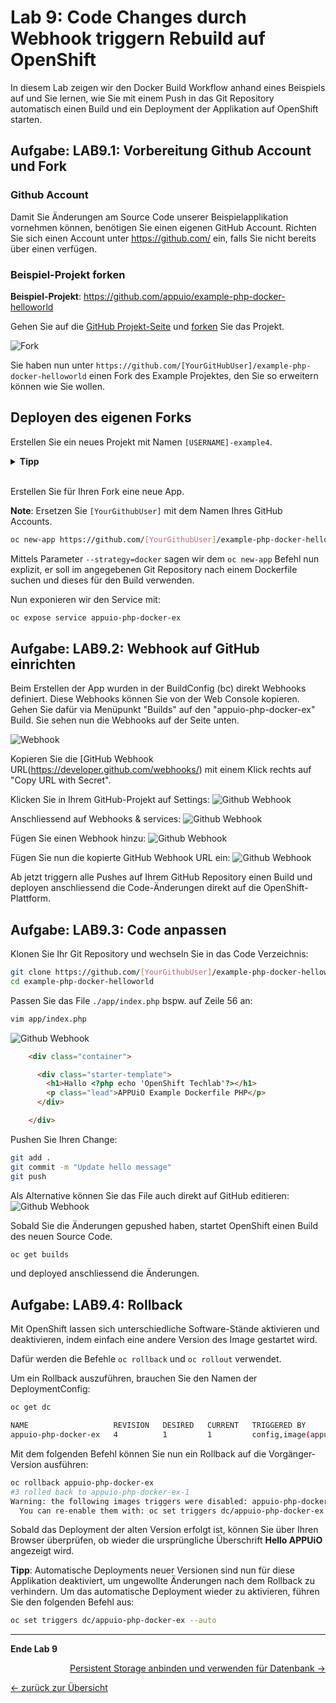 # Lab 9: Code Changes durch Webhook triggern Rebuild auf OpenShift

In diesem Lab zeigen wir den Docker Build Workflow anhand eines Beispiels auf und Sie lernen, wie Sie mit einem Push in das Git Repository automatisch einen Build und ein Deployment der Applikation auf OpenShift starten.

## Aufgabe: LAB9.1: Vorbereitung Github Account und Fork

### Github Account

Damit Sie Änderungen am Source Code unserer Beispielapplikation vornehmen können, benötigen Sie einen eigenen GitHub Account.
Richten Sie sich einen Account unter <https://github.com/> ein, falls Sie nicht bereits über einen verfügen.

### Beispiel-Projekt forken

__Beispiel-Projekt__: <https://github.com/appuio/example-php-docker-helloworld>

Gehen Sie auf die [GitHub Projekt-Seite](https://github.com/appuio/example-php-docker-helloworld) und [forken](https://help.github.com/articles/fork-a-repo/) Sie das Projekt.

![Fork](../images/lab_09_fork_example.png)

Sie haben nun unter `https://github.com/[YourGitHubUser]/example-php-docker-helloworld` einen Fork des Example Projektes, den Sie so erweitern können wie Sie wollen.

## Deployen des eigenen Forks

Erstellen Sie ein neues Projekt mit Namen `[USERNAME]-example4`.

<details><summary><b>Tipp</b></summary>oc new-project [USERNAME]-example4</details><br/>

Erstellen Sie für Ihren Fork eine neue App.

__Note__:
Ersetzen Sie `[YourGithubUser]` mit dem Namen Ihres GitHub Accounts.

```bash
oc new-app https://github.com/[YourGithubUser]/example-php-docker-helloworld.git --strategy=docker --name=appuio-php-docker-ex
```

Mittels Parameter `--strategy=docker` sagen wir dem `oc new-app` Befehl nun explizit, er soll im angegebenen Git Repository nach einem Dockerfile suchen und dieses für den Build verwenden.

Nun exponieren wir den Service mit:

```bash
oc expose service appuio-php-docker-ex
```

## Aufgabe: LAB9.2: Webhook auf GitHub einrichten

Beim Erstellen der App wurden in der BuildConfig (bc) direkt Webhooks definiert.
Diese Webhooks können Sie von der Web Console kopieren.
Gehen Sie dafür via Menüpunkt "Builds" auf den "appuio-php-docker-ex" Build.
Sie sehen nun die Webhooks auf der Seite unten.

![Webhook](../images/lab_09_webhook_ocp4.png)

Kopieren Sie die [GitHub Webhook URL(https://developer.github.com/webhooks/) mit einem Klick rechts auf "Copy URL with Secret".

Klicken Sie in Ihrem GitHub-Projekt auf Settings:
![Github Webhook](../images/lab_09_webhook_github1.png)

Anschliessend auf Webhooks & services:
![Github Webhook](../images/lab_09_webhook_github2.png)

Fügen Sie einen Webhook hinzu:
![Github Webhook](../images/lab_09_webhook_github3.png)

Fügen Sie nun die kopierte GitHub Webhook URL ein:
![Github Webhook](../images/lab_09_webhook_github4.png)

Ab jetzt triggern alle Pushes auf Ihrem GitHub Repository einen Build und deployen anschliessend die Code-Änderungen direkt auf die OpenShift-Plattform.

## Aufgabe: LAB9.3: Code anpassen

Klonen Sie Ihr Git Repository und wechseln Sie in das Code Verzeichnis:

```bash
git clone https://github.com/[YourGithubUser]/example-php-docker-helloworld.git
cd example-php-docker-helloworld
```

Passen Sie das File `./app/index.php` bspw. auf Zeile 56 an:

```bash
vim app/index.php
```

![Github Webhook](../images/lab_09_codechange1.png)

```html
    <div class="container">

      <div class="starter-template">
        <h1>Hallo <?php echo 'OpenShift Techlab'?></h1>
        <p class="lead">APPUiO Example Dockerfile PHP</p>
      </div>

    </div>
```

Pushen Sie Ihren Change:

```bash
git add .
git commit -m "Update hello message"
git push
```

Als Alternative können Sie das File auch direkt auf GitHub editieren:
![Github Webhook](../images/lab_09_edit_on_github.png)

Sobald Sie die Änderungen gepushed haben, startet OpenShift einen Build des neuen Source Code.

```bash
oc get builds
```

und deployed anschliessend die Änderungen.

## Aufgabe: LAB9.4: Rollback

Mit OpenShift lassen sich unterschiedliche Software-Stände aktivieren und deaktivieren, indem einfach eine andere Version des Image gestartet wird.

Dafür werden die Befehle `oc rollback` und `oc rollout` verwendet.

Um ein Rollback auszuführen, brauchen Sie den Namen der DeploymentConfig:

```bash
oc get dc

NAME                   REVISION   DESIRED   CURRENT   TRIGGERED BY
appuio-php-docker-ex   4          1         1         config,image(appuio-php-docker-ex:latest)
```

Mit dem folgenden Befehl können Sie nun ein Rollback auf die Vorgänger-Version ausführen:

```bash
oc rollback appuio-php-docker-ex
#3 rolled back to appuio-php-docker-ex-1
Warning: the following images triggers were disabled: appuio-php-docker-ex:latest
  You can re-enable them with: oc set triggers dc/appuio-php-docker-ex --auto
```

Sobald das Deployment der alten Version erfolgt ist, können Sie über Ihren Browser überprüfen, ob wieder die ursprüngliche Überschrift __Hello APPUiO__ angezeigt wird.

__Tipp__:
Automatische Deployments neuer Versionen sind nun für diese Applikation deaktiviert, um ungewollte Änderungen nach dem Rollback zu verhindern. Um das automatische Deployment wieder zu aktivieren, führen Sie den folgenden Befehl aus:

```bash
oc set triggers dc/appuio-php-docker-ex --auto
```

---

__Ende Lab 9__

<p width="100px" align="right"><a href="10_persistent_storage.md">Persistent Storage anbinden und verwenden für Datenbank →</a></p>

[← zurück zur Übersicht](../README.md)
